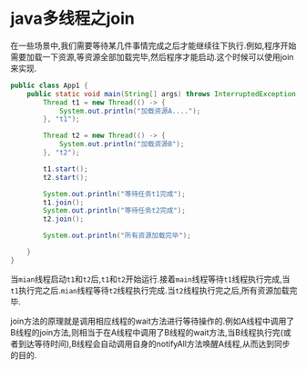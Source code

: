 # java多线程之join

在一些场景中,我们需要等待某几件事情完成之后才能继续往下执行.例如,程序开始需要加载一下资源,等资源全部加载完毕,然后程序才能启动.这个时候可以使用join来实现.

``` java
public class App1 {
    public static void main(String[] args) throws InterruptedException {
        Thread t1 = new Thread(() -> {
            System.out.println("加载资源A....");
        }, "t1");

        Thread t2 = new Thread(() -> {
            System.out.println("加载资源B");
        }, "t2");

        t1.start();
        t2.start();

        System.out.println("等待任务t1完成");
        t1.join();
        System.out.println("等待任务t2完成");
        t2.join();

        System.out.println("所有资源加载完毕");

    }
}
```

当```mian```线程启动```t1```和```t2```后,```t1```和```t2```开始运行.接着```main```线程等待```t1```线程执行完成,当```t1```执行完之后.```mian```线程等待```t2```线程执行完成.当```t2```线程执行完之后,所有资源加载完毕.

join方法的原理就是调用相应线程的wait方法进行等待操作的.例如A线程中调用了B线程的join方法,则相当于在A线程中调用了B线程的wait方法,当B线程执行完(或者到达等待时间),B线程会自动调用自身的notifyAll方法唤醒A线程,从而达到同步的目的.
